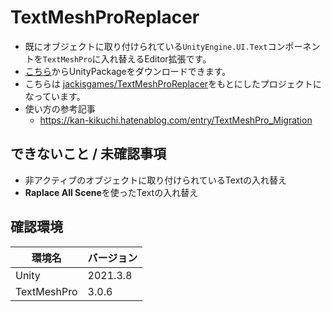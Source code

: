 # TextMeshProReplacer

- 既にオブジェクトに取り付けられている`UnityEngine.UI.Text`コンポーネントを`TextMeshPro`に入れ替えるEditor拡張です。
- [こちら](https://github.com/Iroha71/TextMeshProReplacer/releases/tag/Fix-TextmeshPro2)からUnityPackageをダウンロードできます。
- こちらは [jackisgames/TextMeshProReplacer](https://github.com/jackisgames/TextMeshProReplacer)をもとにしたプロジェクトになっています。
- 使い方の参考記事
  - <https://kan-kikuchi.hatenablog.com/entry/TextMeshPro_Migration>

## できないこと / 未確認事項

- 非アクティブのオブジェクトに取り付けられているTextの入れ替え
- **Raplace All Scene**を使ったTextの入れ替え

## 確認環境

|環境名|バージョン|
|---|---|
|Unity|2021.3.8|
|TextMeshPro|3.0.6|
